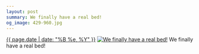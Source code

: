 ```yaml
---
layout: post
summary: We finally have a real bed!
og_image: 429-960.jpg
---
```


<p>
  <time><a href="/429">{{ page.date | date: "%B %e, %Y" }}</a></time>
  <a href="/429"><img src="{{ site.assets_url }}/429-480.jpg" srcset="{{ site.assets_url }}/429-960.jpg 960w, {{ site.assets_url }}/429-720.jpg 720w, {{ site.assets_url }}/429-480.jpg 480w, {{ site.assets_url }}/429-240.jpg 240w" sizes="(min-width: 700px) 50vw, calc(100vw - 2rem)" alt="We finally have a real bed!" /></a>
  <span>We finally have a real bed!</span>
</p>
